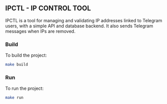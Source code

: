 ## IPCTL - IP CONTROL TOOL

IPCTL is a tool for managing and validating IP addresses linked to Telegram users, with a simple API and database backend. It also sends Telegram messages when IPs are removed.

### Build

To build the project:

```bash
make build
```

### Run

To run the project:

```bash
make run
```
